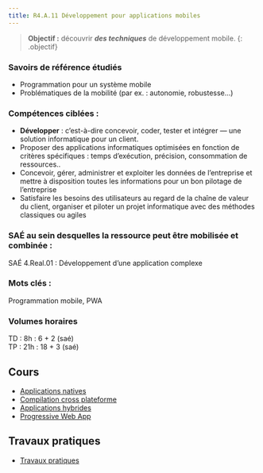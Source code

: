 ```yaml
---
title: R4.A.11 Développement pour applications mobiles
---
```


> **Objectif :** découvrir ***des techniques*** de développement mobile.
{: .objectif}

### Savoirs de référence étudiés

- Programmation pour un système mobile
- Problématiques de la mobilité (par ex. : autonomie, robustesse...)

### Compétences ciblées :

- **Développer** : c’est-à-dire concevoir, coder, tester et intégrer — une solution informatique pour un client.
- Proposer des applications informatiques optimisées en fonction de critères spécifiques : temps d’exécution, précision, consommation de ressources..
- Concevoir, gérer, administrer et exploiter les données de l’entreprise et mettre à disposition toutes les informations pour un bon pilotage de l’entreprise
- Satisfaire les besoins des utilisateurs au regard de la chaîne de valeur du client, organiser et piloter un projet informatique avec des méthodes classiques ou agiles

### SAÉ au sein desquelles la ressource peut être mobilisée et combinée :

SAÉ 4.Real.01 : Développement d’une application complexe

### Mots clés :

Programmation mobile, PWA

### Volumes horaires

TD : 8h : 6 + 2 (saé)  
TP : 21h : 18 + 3 (saé)


## Cours

- [Applications natives](applications-natives)
- [Compilation cross plateforme](xplatform)
- [Applications hybrides](applications-hybrides)
- [Progressive Web App](progressive-web-app)

<!--
## Travaux dirigés
- Mise en place d'un environnement de distribution des données ([voir](td/index.html))
-->

## Travaux pratiques
- [Travaux pratiques](progressive-web-app/travaux-pratiques)
